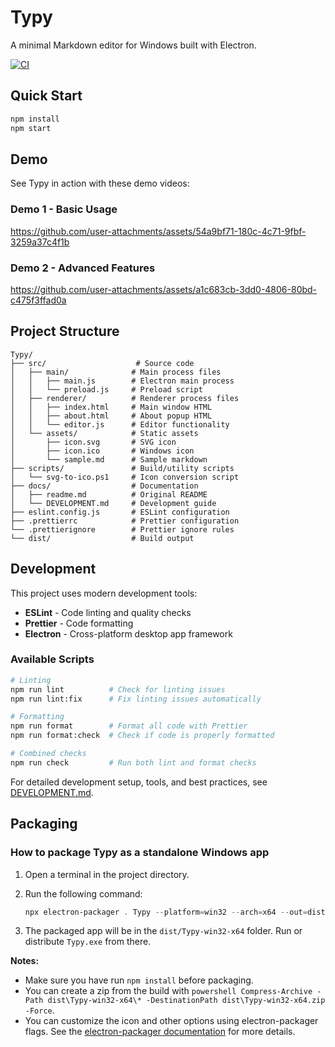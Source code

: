 # Typy

A minimal Markdown editor for Windows built with Electron.

[![CI](https://github.com/kregap/typy/actions/workflows/ci.yml/badge.svg)](https://github.com/kregap/typy/actions/workflows/ci.yml)

## Quick Start

```bash
npm install
npm start
```

## Demo

See Typy in action with these demo videos:

### Demo 1 - Basic Usage

https://github.com/user-attachments/assets/54a9bf71-180c-4c71-9fbf-3259a37c4f1b

### Demo 2 - Advanced Features

https://github.com/user-attachments/assets/a1c683cb-3dd0-4806-80bd-c475f3ffad0a

## Project Structure

```
Typy/
├── src/                    # Source code
│   ├── main/              # Main process files
│   │   ├── main.js        # Electron main process
│   │   └── preload.js     # Preload script
│   ├── renderer/          # Renderer process files
│   │   ├── index.html     # Main window HTML
│   │   ├── about.html     # About popup HTML
│   │   └── editor.js      # Editor functionality
│   └── assets/            # Static assets
│       ├── icon.svg       # SVG icon
│       ├── icon.ico       # Windows icon
│       └── sample.md      # Sample markdown
├── scripts/               # Build/utility scripts
│   └── svg-to-ico.ps1     # Icon conversion script
├── docs/                  # Documentation
│   ├── readme.md          # Original README
│   └── DEVELOPMENT.md     # Development guide
├── eslint.config.js       # ESLint configuration
├── .prettierrc            # Prettier configuration
└── .prettierignore        # Prettier ignore rules
└── dist/                  # Build output
```

## Development

This project uses modern development tools:

- **ESLint** - Code linting and quality checks
- **Prettier** - Code formatting
- **Electron** - Cross-platform desktop app framework

### Available Scripts

```bash
# Linting
npm run lint          # Check for linting issues
npm run lint:fix      # Fix linting issues automatically

# Formatting
npm run format        # Format all code with Prettier
npm run format:check  # Check if code is properly formatted

# Combined checks
npm run check         # Run both lint and format checks
```

For detailed development setup, tools, and best practices, see [DEVELOPMENT.md](docs/DEVELOPMENT.md).

## Packaging

### How to package Typy as a standalone Windows app

1. Open a terminal in the project directory.
2. Run the following command:

   ```powershell
   npx electron-packager . Typy --platform=win32 --arch=x64 --out=dist --overwrite
   ```

3. The packaged app will be in the `dist/Typy-win32-x64` folder. Run or distribute `Typy.exe` from there.

**Notes:**

- Make sure you have run `npm install` before packaging.
- You can create a zip from the build with `powershell Compress-Archive -Path dist\Typy-win32-x64\* -DestinationPath dist\Typy-win32-x64.zip -Force`.
- You can customize the icon and other options using electron-packager flags. See the [electron-packager documentation](https://github.com/electron/electron-packager) for more details.
